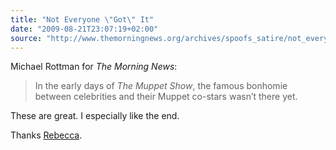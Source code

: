 ```yaml
---
title: "Not Everyone \"Got\" It"
date: "2009-08-21T23:07:19+02:00"
source: "http://www.themorningnews.org/archives/spoofs_satire/not_everyone_got_it.php"
---
```


Michael Rottman for <cite>The Morning News</cite>:

> In the early days of <cite>The Muppet Show</cite>, the famous bonhomie between celebrities and their Muppet co-stars wasn’t there yet.

These are great. I especially like the end.

Thanks [Rebecca](http://midnightbreakfast.com/2009/08/not-everyone-got-it/).
